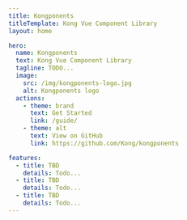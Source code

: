 ```yaml
---
title: Kongponents
titleTemplate: Kong Vue Component Library
layout: home

hero:
  name: Kongponents
  text: Kong Vue Component Library
  tagline: TODO...
  image:
    src: /img/kongponents-logo.jpg
    alt: Kongponents logo
  actions:
    - theme: brand
      text: Get Started
      link: /guide/
    - theme: alt
      text: View on GitHub
      link: https://github.com/Kong/kongponents

features:
  - title: TBD
    details: Todo...
  - title: TBD
    details: Todo...
  - title: TBD
    details: Todo...
---
```

